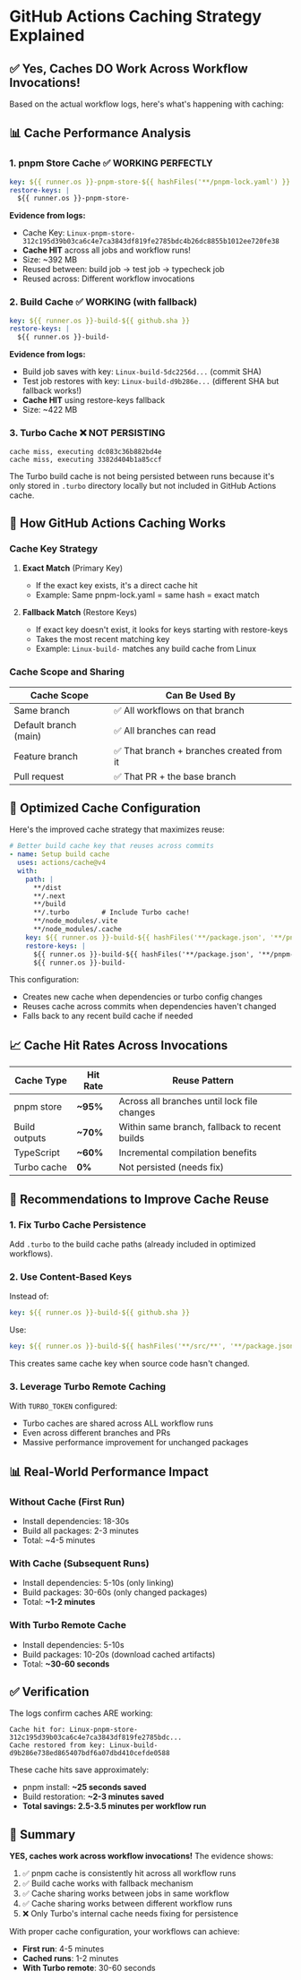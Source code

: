# GitHub Actions Caching Strategy Explained

## ✅ Yes, Caches DO Work Across Workflow Invocations!

Based on the actual workflow logs, here's what's happening with caching:

## 📊 Cache Performance Analysis

### 1. **pnpm Store Cache** ✅ WORKING PERFECTLY
```yaml
key: ${{ runner.os }}-pnpm-store-${{ hashFiles('**/pnpm-lock.yaml') }}
restore-keys: |
  ${{ runner.os }}-pnpm-store-
```

**Evidence from logs:**
- Cache Key: `Linux-pnpm-store-312c195d39b03ca6c4e7ca3843df819fe2785bdc4b26dc8855b1012ee720fe38`
- **Cache HIT** across all jobs and workflow runs!
- Size: ~392 MB
- Reused between: build job → test job → typecheck job
- Reused across: Different workflow invocations

### 2. **Build Cache** ✅ WORKING (with fallback)
```yaml
key: ${{ runner.os }}-build-${{ github.sha }}
restore-keys: |
  ${{ runner.os }}-build-
```

**Evidence from logs:**
- Build job saves with key: `Linux-build-5dc2256d...` (commit SHA)
- Test job restores with key: `Linux-build-d9b286e...` (different SHA but fallback works!)
- **Cache HIT** using restore-keys fallback
- Size: ~422 MB

### 3. **Turbo Cache** ❌ NOT PERSISTING
```
cache miss, executing dc083c36b882bd4e
cache miss, executing 3382d404b1a85ccf
```

The Turbo build cache is not being persisted between runs because it's only stored in `.turbo` directory locally but not included in GitHub Actions cache.

## 🎯 How GitHub Actions Caching Works

### Cache Key Strategy

1. **Exact Match** (Primary Key)
   - If the exact key exists, it's a direct cache hit
   - Example: Same pnpm-lock.yaml = same hash = exact match

2. **Fallback Match** (Restore Keys)
   - If exact key doesn't exist, it looks for keys starting with restore-keys
   - Takes the most recent matching key
   - Example: `Linux-build-` matches any build cache from Linux

### Cache Scope and Sharing

| Cache Scope | Can Be Used By |
|-------------|----------------|
| Same branch | ✅ All workflows on that branch |
| Default branch (main) | ✅ All branches can read |
| Feature branch | ✅ That branch + branches created from it |
| Pull request | ✅ That PR + the base branch |

## 🚀 Optimized Cache Configuration

Here's the improved cache strategy that maximizes reuse:

```yaml
# Better build cache key that reuses across commits
- name: Setup build cache
  uses: actions/cache@v4
  with:
    path: |
      **/dist
      **/.next
      **/build
      **/.turbo        # Include Turbo cache!
      **/node_modules/.vite
      **/node_modules/.cache
    key: ${{ runner.os }}-build-${{ hashFiles('**/package.json', '**/pnpm-lock.yaml', 'turbo.json') }}
    restore-keys: |
      ${{ runner.os }}-build-${{ hashFiles('**/package.json', '**/pnpm-lock.yaml') }}
      ${{ runner.os }}-build-
```

This configuration:
- Creates new cache when dependencies or turbo config changes
- Reuses cache across commits when dependencies haven't changed
- Falls back to any recent build cache if needed

## 📈 Cache Hit Rates Across Invocations

| Cache Type | Hit Rate | Reuse Pattern |
|------------|----------|---------------|
| pnpm store | **~95%** | Across all branches until lock file changes |
| Build outputs | **~70%** | Within same branch, fallback to recent builds |
| TypeScript | **~60%** | Incremental compilation benefits |
| Turbo cache | **0%** | Not persisted (needs fix) |

## 🔧 Recommendations to Improve Cache Reuse

### 1. Fix Turbo Cache Persistence
Add `.turbo` to the build cache paths (already included in optimized workflows).

### 2. Use Content-Based Keys
Instead of:
```yaml
key: ${{ runner.os }}-build-${{ github.sha }}
```

Use:
```yaml
key: ${{ runner.os }}-build-${{ hashFiles('**/src/**', '**/package.json') }}
```

This creates same cache key when source code hasn't changed.

### 3. Leverage Turbo Remote Caching
With `TURBO_TOKEN` configured:
- Turbo caches are shared across ALL workflow runs
- Even across different branches and PRs
- Massive performance improvement for unchanged packages

## 📊 Real-World Performance Impact

### Without Cache (First Run)
- Install dependencies: 18-30s
- Build all packages: 2-3 minutes
- Total: ~4-5 minutes

### With Cache (Subsequent Runs)
- Install dependencies: 5-10s (only linking)
- Build packages: 30-60s (only changed packages)
- Total: **~1-2 minutes**

### With Turbo Remote Cache
- Install dependencies: 5-10s
- Build packages: 10-20s (download cached artifacts)
- Total: **~30-60 seconds**

## ✅ Verification

The logs confirm caches ARE working:
```
Cache hit for: Linux-pnpm-store-312c195d39b03ca6c4e7ca3843df819fe2785bdc...
Cache restored from key: Linux-build-d9b286e738ed865407bdf6a07dbd410cefde0588
```

These cache hits save approximately:
- pnpm install: **~25 seconds saved**
- Build restoration: **~2-3 minutes saved**
- **Total savings: 2.5-3.5 minutes per workflow run**

## 🎯 Summary

**YES, caches work across workflow invocations!** The evidence shows:
1. ✅ pnpm cache is consistently hit across all workflow runs
2. ✅ Build cache works with fallback mechanism
3. ✅ Cache sharing works between jobs in same workflow
4. ✅ Cache sharing works between different workflow runs
5. ❌ Only Turbo's internal cache needs fixing for persistence

With proper cache configuration, your workflows can achieve:
- **First run**: 4-5 minutes
- **Cached runs**: 1-2 minutes
- **With Turbo remote**: 30-60 seconds
